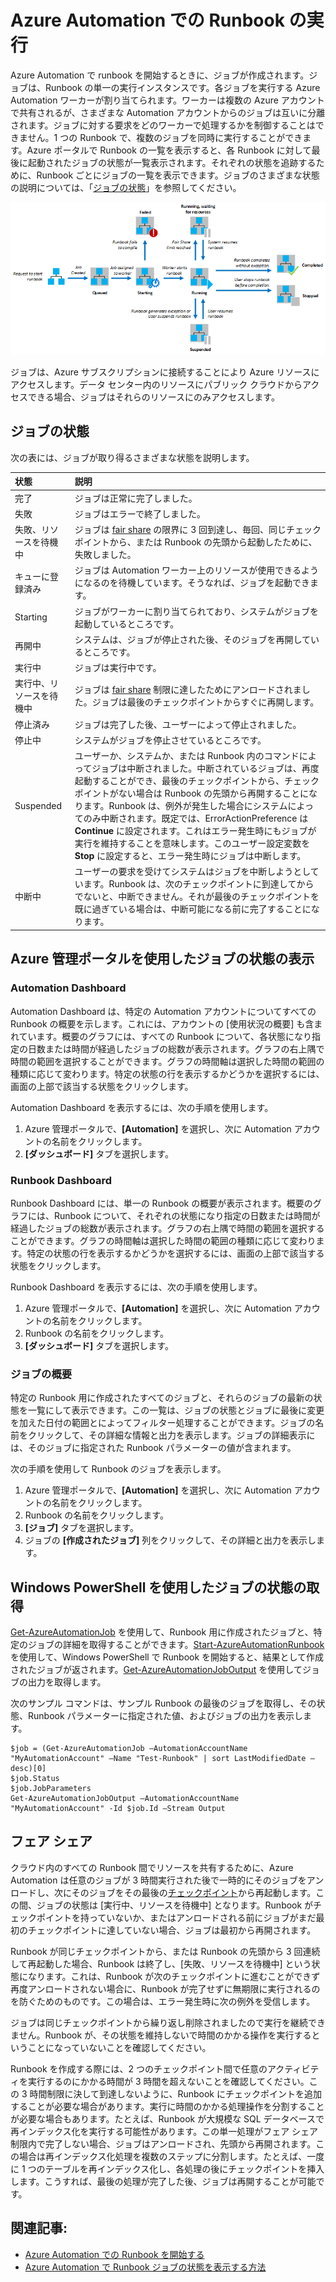 <properties
   pageTitle="Azure Automation での Runbook の実行"
   description="Azure Automation で Runbook が処理される方法の詳細について説明します。"
   services="automation"
   documentationCenter=""
   authors="bwren"
   manager="stevenka"
   editor="tysonn" />
<tags
   ms.service="automation"
   ms.devlang="na"
   ms.topic="get-started-article"
   ms.tgt_pltfrm="na"
   ms.workload="infrastructure-services"
   ms.date="04/28/2015"
   ms.author="bwren" />

# Azure Automation での Runbook の実行


Azure Automation で runbook を開始するときに、ジョブが作成されます。ジョブは、Runbook の単一の実行インスタンスです。各ジョブを実行する Azure Automation ワーカーが割り当てられます。ワーカーは複数の Azure アカウントで共有されるが、さまざまな Automation アカウントからのジョブは互いに分離されます。ジョブに対する要求をどのワーカーで処理するかを制御することはできません。1 つの Runbook で、複数のジョブを同時に実行することができます。Azure ポータルで Runbook の一覧を表示すると、各 Runbook に対して最後に起動されたジョブの状態が一覧表示されます。それぞれの状態を追跡するために、Runbook ごとにジョブの一覧を表示できます。ジョブのさまざまな状態の説明については、「[ジョブの状態](#job-statuses)」を参照してください。

![ジョブの状態](./media/automation-runbook-execution/job-statuses.png)


ジョブは、Azure サブスクリプションに接続することにより Azure リソースにアクセスします。データ センター内のリソースにパブリック クラウドからアクセスできる場合、ジョブはそれらのリソースにのみアクセスします。

## ジョブの状態

次の表には、ジョブが取り得るさまざまな状態を説明します。

| 状態| 説明|
|:---|:---|
|完了|ジョブは正常に完了しました。|
|失敗|ジョブはエラーで終了しました。|
|失敗、リソースを待機中|ジョブは [fair share](#fairshare) の限界に 3 回到達し、毎回、同じチェックポイントから、または Runbook の先頭から起動したために、失敗しました。|
|キューに登録済み|ジョブは Automation ワーカー上のリソースが使用できるようになるのを待機しています。そうなれば、ジョブを起動できます。|
|Starting|ジョブがワーカーに割り当てられており、システムがジョブを起動しているところです。|
|再開中|システムは、ジョブが停止された後、そのジョブを再開しているところです。|
|実行中|ジョブは実行中です。|
|実行中、リソースを待機中|ジョブは [fair share](#fairshare) 制限に達したためにアンロードされました。ジョブは最後のチェックポイントからすぐに再開します。|
|停止済み|ジョブは完了した後、ユーザーによって停止されました。|
|停止中|システムがジョブを停止させているところです。|
|Suspended|ユーザーか、システムか、または Runbook 内のコマンドによってジョブは中断されました。中断されているジョブは、再度起動することができ、最後のチェックポイントから、チェックポイントがない場合は Runbook の先頭から再開することになります。Runbook は、例外が発生した場合にシステムによってのみ中断されます。既定では、ErrorActionPreference は **Continue** に設定されます。これはエラー発生時にもジョブが実行を維持することを意味します。このユーザー設定変数を **Stop** に設定すると、エラー発生時にジョブは中断します。|
|中断中|ユーザーの要求を受けてシステムはジョブを中断しようとしています。Runbook は、次のチェックポイントに到達してからでないと、中断できません。それが最後のチェックポイントを既に過ぎている場合は、中断可能になる前に完了することになります。|

## Azure 管理ポータルを使用したジョブの状態の表示

### Automation Dashboard

Automation Dashboard は、特定の Automation アカウントについてすべての Runbook の概要を示します。これには、アカウントの [使用状況の概要] も含まれています。概要のグラフには、すべての Runbook について、各状態になり指定の日数または時間が経過したジョブの総数が表示されます。グラフの右上隅で時間の範囲を選択することができます。グラフの時間軸は選択した時間の範囲の種類に応じて変わります。特定の状態の行を表示するかどうかを選択するには、画面の上部で該当する状態をクリックします。

Automation Dashboard を表示するには、次の手順を使用します。

1. Azure 管理ポータルで、**[Automation]** を選択し、次に Automation アカウントの名前をクリックします。
1. **[ダッシュボード]** タブを選択します。

### Runbook Dashboard

Runbook Dashboard には、単一の Runbook の概要が表示されます。概要のグラフには、Runbook について、それぞれの状態になり指定の日数または時間が経過したジョブの総数が表示されます。グラフの右上隅で時間の範囲を選択することができます。グラフの時間軸は選択した時間の範囲の種類に応じて変わります。特定の状態の行を表示するかどうかを選択するには、画面の上部で該当する状態をクリックします。

Runbook Dashboard を表示するには、次の手順を使用します。

1. Azure 管理ポータルで、**[Automation]** を選択し、次に Automation アカウントの名前をクリックします。
1. Runbook の名前をクリックします。
1. **[ダッシュボード]** タブを選択します。

### ジョブの概要

特定の Runbook 用に作成されたすべてのジョブと、それらのジョブの最新の状態を一覧にして表示できます。この一覧は、ジョブの状態とジョブに最後に変更を加えた日付の範囲とによってフィルター処理することができます。ジョブの名前をクリックして、その詳細な情報と出力を表示します。ジョブの詳細表示には、そのジョブに指定された Runbook パラメーターの値が含まれます。

次の手順を使用して Runbook のジョブを表示します。

1. Azure 管理ポータルで、**[Automation]** を選択し、次に Automation アカウントの名前をクリックします。
1. Runbook の名前をクリックします。
1. **[ジョブ]** タブを選択します。
1. ジョブの **[作成されたジョブ]** 列をクリックして、その詳細と出力を表示します。

## Windows PowerShell を使用したジョブの状態の取得

[Get-AzureAutomationJob](http://msdn.microsoft.com/library/azure/dn690263.aspx) を使用して、Runbook 用に作成されたジョブと、特定のジョブの詳細を取得することができます。[Start-AzureAutomationRunbook](http://msdn.microsoft.com/library/azure/dn690259.aspx) を使用して、Windows PowerShell で Runbook を開始すると、結果として作成されたジョブが返されます。[Get-AzureAutomationJobOutput](http://msdn.microsoft.com/library/azure/dn690263.aspx) を使用してジョブの出力を取得します。

次のサンプル コマンドは、サンプル Runbook の最後のジョブを取得し、その状態、Runbook パラメーターに指定された値、およびジョブの出力を表示します。

	$job = (Get-AzureAutomationJob –AutomationAccountName "MyAutomationAccount" –Name "Test-Runbook" | sort LastModifiedDate –desc)[0]
	$job.Status
	$job.JobParameters
	Get-AzureAutomationJobOutput –AutomationAccountName "MyAutomationAccount" -Id $job.Id –Stream Output

## フェア シェア

クラウド内のすべての Runbook 間でリソースを共有するために、Azure Automation は任意のジョブが 3 時間実行された後で一時的にそのジョブをアンロードし、次にそのジョブをその最後の[チェックポイント](http://aka.ms/runbookauthor/checkpoints)から再起動します。この間、ジョブの状態は [実行中、リソースを待機中] となります。Runbook がチェックポイントを持っていないか、またはアンロードされる前にジョブがまだ最初のチェックポイントに達していない場合、ジョブは最初から再開されます。

Runbook が同じチェックポイントから、または Runbook の先頭から 3 回連続して再起動した場合、Runbook は終了し、[失敗、リソースを待機中] という状態になります。これは、Runbook が次のチェックポイントに進むことができず再度アンロードされない場合に、Runbook が完了せずに無期限に実行されるのを防ぐためのものです。この場合は、エラー発生時に次の例外を受信します。

ジョブは同じチェックポイントから繰り返し削除されましたので実行を継続できません。Runbook が、その状態を維持しないで時間のかかる操作を実行するということになっていないことを確認してください。

Runbook を作成する際には、2 つのチェックポイント間で任意のアクティビティを実行するのにかかる時間が 3 時間を超えないことを確認してください。この 3 時間制限に決して到達しないように、Runbook にチェックポイントを追加することが必要な場合があります。実行に時間のかかる処理操作を分割することが必要な場合もあります。たとえば、Runbook が大規模な SQL データベースで再インデックス化を実行する可能性があります。この単一処理がフェア シェア制限内で完了しない場合、ジョブはアンロードされ、先頭から再開されます。この場合は再インデックス化処理を複数のステップに分割します。たとえば、一度に 1 つのテーブルを再インデックス化し、各処理の後にチェックポイントを挿入します。こうすれば、最後の処理が完了した後、ジョブは再開することが可能です。



## 関連記事:

- [Azure Automation での Runbook を開始する](automation-starting-a-runbook)
- [Azure Automation で Runbook ジョブの状態を表示する方法](automation-viewing-the-status-of-a-runbook-job)
 

<!---HONumber=July15_HO3-->
